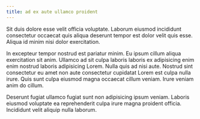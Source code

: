 ```yaml
---
title: ad ex aute ullamco proident
---
```


Sit duis dolore esse velit officia voluptate. Laborum eiusmod incididunt consectetur occaecat quis aliqua deserunt tempor est dolor velit quis esse. Aliqua id minim nisi dolor exercitation.

In excepteur tempor nostrud est pariatur minim. Eu ipsum cillum aliqua exercitation sit anim. Ullamco ad sit culpa laboris laboris ex adipisicing enim enim nostrud laboris adipisicing Lorem. Nulla quis ad nisi aute. Nostrud sint consectetur eu amet non aute consectetur cupidatat Lorem est culpa nulla irure. Quis sunt culpa eiusmod magna occaecat cillum veniam. Irure veniam anim do cillum.

Deserunt fugiat ullamco fugiat sunt non adipisicing ipsum veniam. Laboris eiusmod voluptate ea reprehenderit culpa irure magna proident officia. Incididunt velit aliquip nulla laborum.